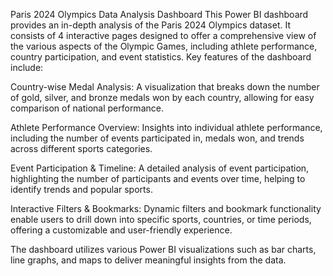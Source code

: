Paris 2024 Olympics Data Analysis Dashboard
This Power BI dashboard provides an in-depth analysis of the Paris 2024 Olympics dataset. It consists of 4 interactive pages designed to offer a comprehensive view of the various aspects of the Olympic Games, including athlete performance, country participation, and event statistics. Key features of the dashboard include:

Country-wise Medal Analysis: A visualization that breaks down the number of gold, silver, and bronze medals won by each country, allowing for easy comparison of national performance.

Athlete Performance Overview: Insights into individual athlete performance, including the number of events participated in, medals won, and trends across different sports categories.

Event Participation & Timeline: A detailed analysis of event participation, highlighting the number of participants and events over time, helping to identify trends and popular sports.

Interactive Filters & Bookmarks: Dynamic filters and bookmark functionality enable users to drill down into specific sports, countries, or time periods, offering a customizable and user-friendly experience.

The dashboard utilizes various Power BI visualizations such as bar charts, line graphs, and maps to deliver meaningful insights from the data.

